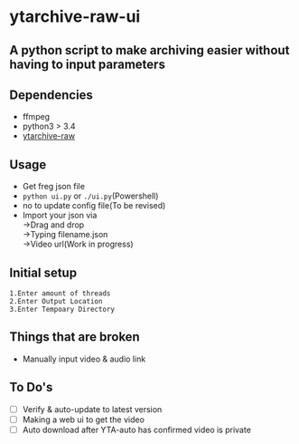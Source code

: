 # ytarchive-raw-ui

## A python script to make archiving easier without having to input parameters

## Dependencies
- ffmpeg
- python3 > 3.4
- [ytarchive-raw](https://github.com/lekoOwO/ytarchive-raw)

## Usage
- Get freg json file
- `python ui.py` or `./ui.py`(Powershell)
- no to update config file(To be revised)
- Import your json via<br />
  ->Drag and drop<br />
  ->Typing filename.json<br />
  ->Video url(Work in progress)
  
## Initial setup
```
1.Enter amount of threads
2.Enter Output Location
3.Enter Tempoary Directory
```

## Things that are broken
- Manually input video & audio link<br />

## To Do's  
- [ ] Verify & auto-update to latest version
- [ ] Making a web ui to get the video
- [ ] Auto download after YTA-auto has confirmed video is private
